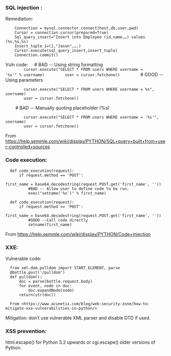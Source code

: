 ### SQL injection :
Remediation:
```
	Connection = mysql.connector.connect(host,db,user,pwd)
	Cursor = connection.cursor(prepared=True)
	Sql_query_insert="Insert into Employee (id,name,…) values (%s,%s,%s)
	Insert_tuple_1=(1,"Jason",….)
	Cursor.execute(sql_query_insert,insert_tuple)
	Connection.commit()
```

Vuln code:
    # BAD -- Using string formatting
    ```
        cursor.execute("SELECT * FROM users WHERE username = '%s'" % username)
        user = cursor.fetchone()
    ```
        # GOOD -- Using parameters
```
        cursor.execute("SELECT * FROM users WHERE username = %s", username)
        user = cursor.fetchone()
```
        # BAD -- Manually quoting placeholder (%s)
```
        cursor.execute("SELECT * FROM users WHERE username = '%s'", username)
        user = cursor.fetchone()
```
From <https://help.semmle.com/wiki/display/PYTHON/SQL+query+built+from+user-controlled+sources> 


### Code execution:
```
  def code_execution(request):
      if request.method == 'POST':
          first_name = base64.decodestring(request.POST.get('first_name', ''))
          #BAD -- Allow user to define code to be run.
          exec("setname('%s')" % first_name)

  def code_execution(request):
      if request.method == 'POST':
          first_name = base64.decodestring(request.POST.get('first_name', ''))
          #GOOD --Call code directly
          setname(first_name)
```
  From <https://help.semmle.com/wiki/display/PYTHON/Code+injection> 



### XXE:
Vulnerable code: 
```
  from xml.dom.pulldom import START_ELEMENT, parse
  @bottle.post('/pulldom')
  def pulldom():
      doc = parse(bottle.request.body)
      for event, node in doc:
          doc.expandNode(node)
      return(str(doc))

  From <https://www.acunetix.com/blog/web-security-zone/how-to-mitigate-xxe-vulnerabilities-in-python/> 
```
Mitigation: don’t use vulnerable XML parser and disable DTD if used. 

###  XSS prevention:
html.escape() for Python 3.2 upwards or cgi.escape() older versions of Python.

